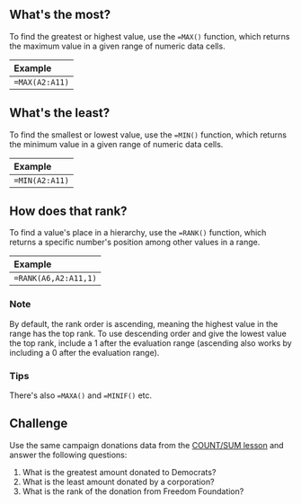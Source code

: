## What's the most?
To find the greatest or highest value, use the `=MAX()` function, which returns the maximum value in a given range of numeric data cells.

|Example|
|:--|
|`=MAX(A2:A11)`|

## What's the least?
To find the smallest or lowest value, use the `=MIN()` function, which returns the minimum value in a given range of numeric data cells.

|Example|
|:--|
|`=MIN(A2:A11)`|

## How does that rank?
To find a value's place in a hierarchy, use the `=RANK()` function, which returns a specific number's position among other values in a range.

|Example|
|:--|
|`=RANK(A6,A2:A11,1)`|

### Note
By default, the rank order is ascending, meaning the highest value in the range has the top rank. To use descending order and give the lowest value the top rank, include a 1 after the evaluation range (ascending also works by including a 0 after the evaluation range).

### Tips
There's also `=MAXA()` and `=MINIF()` etc.

## Challenge
Use the same campaign donations data from the [COUNT/SUM lesson](01-count-sum.md) and answer the following questions:
1. What is the greatest amount donated to Democrats?
2. What is the least amount donated by a corporation?
3. What is the rank of the donation from Freedom Foundation?
